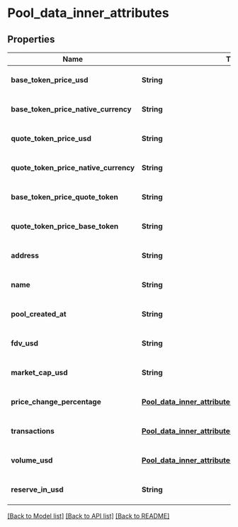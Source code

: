 # Pool_data_inner_attributes
## Properties

| Name | Type | Description | Notes |
|------------ | ------------- | ------------- | -------------|
| **base\_token\_price\_usd** | **String** |  | [optional] [default to null] |
| **base\_token\_price\_native\_currency** | **String** |  | [optional] [default to null] |
| **quote\_token\_price\_usd** | **String** |  | [optional] [default to null] |
| **quote\_token\_price\_native\_currency** | **String** |  | [optional] [default to null] |
| **base\_token\_price\_quote\_token** | **String** |  | [optional] [default to null] |
| **quote\_token\_price\_base\_token** | **String** |  | [optional] [default to null] |
| **address** | **String** |  | [optional] [default to null] |
| **name** | **String** |  | [optional] [default to null] |
| **pool\_created\_at** | **String** |  | [optional] [default to null] |
| **fdv\_usd** | **String** |  | [optional] [default to null] |
| **market\_cap\_usd** | **String** |  | [optional] [default to null] |
| **price\_change\_percentage** | [**Pool_data_inner_attributes_price_change_percentage**](Pool_data_inner_attributes_price_change_percentage.md) |  | [optional] [default to null] |
| **transactions** | [**Pool_data_inner_attributes_transactions**](Pool_data_inner_attributes_transactions.md) |  | [optional] [default to null] |
| **volume\_usd** | [**Pool_data_inner_attributes_price_change_percentage**](Pool_data_inner_attributes_price_change_percentage.md) |  | [optional] [default to null] |
| **reserve\_in\_usd** | **String** |  | [optional] [default to null] |

[[Back to Model list]](../README.md#documentation-for-models) [[Back to API list]](../README.md#documentation-for-api-endpoints) [[Back to README]](../README.md)

